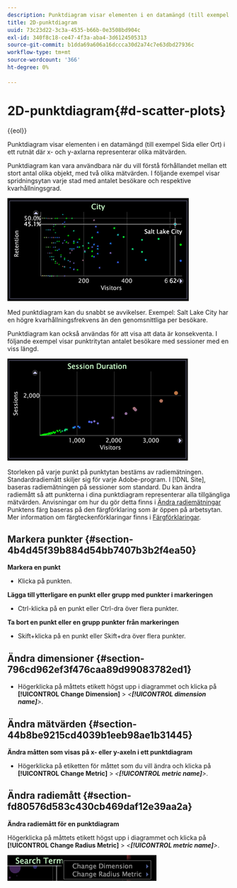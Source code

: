 ```yaml
---
description: Punktdiagram visar elementen i en datamängd (till exempel Sida eller Ort) i ett rutnät där x- och y-axlarna representerar olika mätvärden.
title: 2D-punktdiagram
uuid: 73c23d22-3c3a-4535-b66b-0e3508bd904c
exl-id: 340f8c18-ce47-4f3a-aba4-3d6124505313
source-git-commit: b1dda69a606a16dccca30d2a74c7e63dbd27936c
workflow-type: tm+mt
source-wordcount: '366'
ht-degree: 0%

---
```


# 2D-punktdiagram{#d-scatter-plots}

{{eol}}

Punktdiagram visar elementen i en datamängd (till exempel Sida eller Ort) i ett rutnät där x- och y-axlarna representerar olika mätvärden.

Punktdiagram kan vara användbara när du vill förstå förhållandet mellan ett stort antal olika objekt, med två olika mätvärden. I följande exempel visar spridningsytan varje stad med antalet besökare och respektive kvarhållningsgrad.

![](assets/vis_ScatterPlot_City.png)

Med punktdiagram kan du snabbt se avvikelser. Exempel: Salt Lake City har en högre kvarhållningsfrekvens än den genomsnittliga per besökare.

Punktdiagram kan också användas för att visa att data är konsekventa. I följande exempel visar punktritytan antalet besökare med sessioner med en viss längd.

![](assets/vis_ScatterPlot_SessionDuration.png)

Storleken på varje punkt på punktytan bestäms av radiemätningen. Standardradiemått skiljer sig för varje Adobe-program. I [!DNL Site], baseras radiemätningen på sessioner som standard. Du kan ändra radiemått så att punkterna i dina punktdiagram representerar alla tillgängliga mätvärden. Anvisningar om hur du gör detta finns i [Ändra radiemätningar](../../../home/c-get-started/c-analysis-vis/c-scat-plots.md#section-fd80576d583c430cb469daf12e39aa2a) Punktens färg baseras på den färgförklaring som är öppen på arbetsytan. Mer information om färgteckenförklaringar finns i [Färgförklaringar](../../../home/c-get-started/c-analysis-vis/c-legends/c-color-leg.md#concept-f84d51dc0d6547f981d0642fc2d01358).

## Markera punkter {#section-4b4d45f39b884d54bb7407b3b2f4ea50}

**Markera en punkt**

* Klicka på punkten.

**Lägga till ytterligare en punkt eller grupp med punkter i markeringen**

* Ctrl-klicka på en punkt eller Ctrl-dra över flera punkter.

**Ta bort en punkt eller en grupp punkter från markeringen**

* Skift+klicka på en punkt eller Skift+dra över flera punkter.

## Ändra dimensioner {#section-796cd962ef3f476caa89d99083782ed1}

* Högerklicka på måttets etikett högst upp i diagrammet och klicka på **[!UICONTROL Change Dimension]** > *&lt;**[!UICONTROL dimension name]**>*.

## Ändra mätvärden {#section-44b8be9215cd4039b1eeb98ae1b31445}

**Ändra måtten som visas på x- eller y-axeln i ett punktdiagram**

* Högerklicka på etiketten för måttet som du vill ändra och klicka på **[!UICONTROL Change Metric]** > *&lt;**[!UICONTROL metric name]**>*.

## Ändra radiemått {#section-fd80576d583c430cb469daf12e39aa2a}

**Ändra radiemått för en punktdiagram**

Högerklicka på måttets etikett högst upp i diagrammet och klicka på **[!UICONTROL Change Radius Metric]** > *&lt;**[!UICONTROL metric name]**>*.

![](assets/mnu_ScatterPlot_Change.png)
